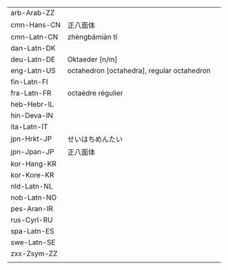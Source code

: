 | | | |
|-|-|-|
| arb-Arab-ZZ |  |  |
| cmn-Hans-CN | 正八面体 |  |
| cmn-Latn-CN | zhèngbāmiàn tǐ |  |
| dan-Latn-DK |  |  |
| deu-Latn-DE | Oktaeder [n/m] |  |
| eng-Latn-US | octahedron [octahedra], regular octahedron |  |
| fin-Latn-FI |  |  |
| fra-Latn-FR | octaèdre régulier |  |
| heb-Hebr-IL |  |  |
| hin-Deva-IN |  |  |
| ita-Latn-IT |  |  |
| jpn-Hrkt-JP | せいはちめんたい |  |
| jpn-Jpan-JP | 正八面体 |  |
| kor-Hang-KR |  |  |
| kor-Kore-KR |  |  |
| nld-Latn-NL |  |  |
| nob-Latn-NO |  |  |
| pes-Aran-IR |  |  |
| rus-Cyrl-RU |  |  |
| spa-Latn-ES |  |  |
| swe-Latn-SE |  |  |
| zxx-Zsym-ZZ |  |  |
|  |  |  |
